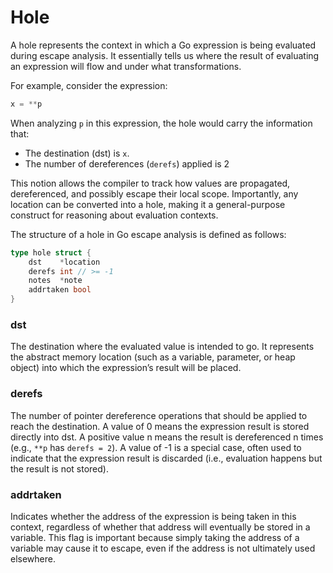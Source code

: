 # Hole

A hole represents the context in which a Go expression is being evaluated during escape analysis. It essentially tells us where the result of evaluating an expression will flow and under what transformations.

For example, consider the expression:

```go
x = **p
```

When analyzing `p` in this expression, the hole would carry the information that:
- The destination (dst) is `x`.
- The number of dereferences (`derefs`) applied is 2

This notion allows the compiler to track how values are propagated, dereferenced, and possibly escape their local scope. Importantly, any location can be converted into a hole, making it a general-purpose construct for reasoning about evaluation contexts.

The structure of a hole in Go escape analysis is defined as follows:

```go
type hole struct {
	dst    *location
	derefs int // >= -1
	notes  *note
	addrtaken bool
}
```

### dst

The destination where the evaluated value is intended to go. It represents the abstract memory location (such as a variable, parameter, or heap object) into which the expression’s result will be placed.

### derefs
The number of pointer dereference operations that should be applied to reach the destination. A value of 0 means the expression result is stored directly into dst. A positive value n means the result is dereferenced n times (e.g., `**p` has `derefs = 2`). A value of -1 is a special case, often used to indicate that the expression result is discarded (i.e., evaluation happens but the result is not stored).

### addrtaken

Indicates whether the address of the expression is being taken in this context, regardless of whether that address will eventually be stored in a variable. This flag is important because simply taking the address of a variable may cause it to escape, even if the address is not ultimately used elsewhere.